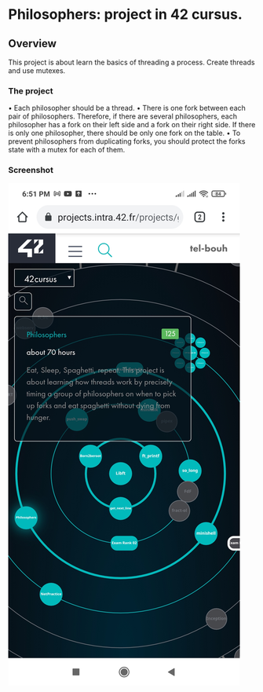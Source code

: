 # Philosophers:  project in 42 cursus.

## Overview

This project is about learn the basics of threading a process.
Create threads and use mutexes.

### The project

• Each philosopher should be a thread.
• There is one fork between each pair of philosophers. Therefore, if there are several
philosophers, each philosopher has a fork on their left side and a fork on their right
side. If there is only one philosopher, there should be only one fork on the table.
• To prevent philosophers from duplicating forks, you should protect the forks state
with a mutex for each of them.

### Screenshot

![Result](./screenshot/Philosophers.jpg)
